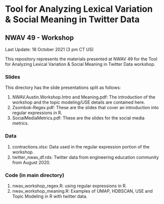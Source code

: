 # Tool for Analyzing Lexical Variation & Social Meaning in Twitter Data
## NWAV 49 - Workshop
Last Update: 18 October 2021 (3 pm CT US)

This repository represents the materials presented at NWAV 49 for the Tool for Analyzing Lexical Variation & Social Meaning in Twitter Data workshop.  

### Slides
This directory has the slide presentations split as follows:
1. NWAV.Austin.Workshop.Intro and Meaning.pdf: The introduction of the workshop and the topic modeling/USE details are contained here. 
2. Zsombok-Regex.pdf: These are the slides that cover an introduction into regular expressions in R.
3. SocialMediaMetrics.pdf: These are the slides for the social media metrics.

### Data
1. contractions.xlsx: Data used in the regular expression portion of the workshop. 
2. twitter_nwav_df.rds: Twitter data from engineering education community from August 2020. 

### Code (in main directory)
1. nwav_workshop_regex.R: using regular expressions in R. 
2. nwav_workshop_meaning.R: Examples of UMAP, HDBSCAN, USE and Topic Modeling in R with twitter data. 

